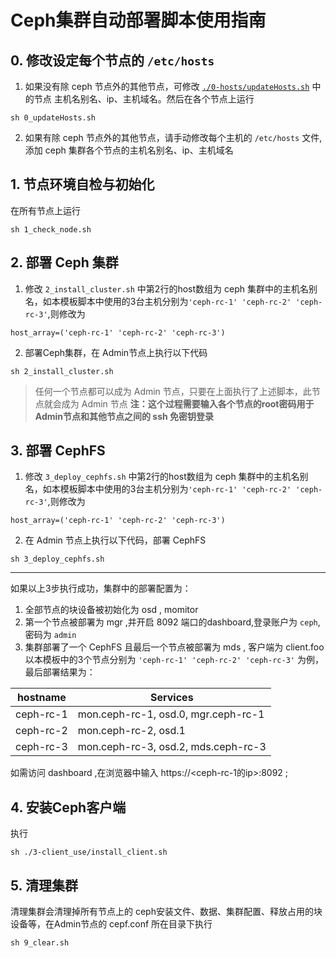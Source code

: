 # Ceph集群自动部署脚本使用指南
## 0. 修改设定每个节点的  `/etc/hosts`
1. 如果没有除 ceph 节点外的其他节点，可修改 [`./0-hosts/updateHosts.sh`](./0-hosts/updateHosts.sh) 中的节点 主机名别名、ip、主机域名。然后在各个节点上运行 
```
sh 0_updateHosts.sh
```
2. 如果有除 ceph 节点外的其他节点，请手动修改每个主机的 `/etc/hosts` 文件,添加 ceph 集群各个节点的主机名别名、ip、主机域名

## 1. 节点环境自检与初始化
在所有节点上运行 
```
sh 1_check_node.sh
```

## 2. 部署 Ceph 集群
1. 修改 `2_install_cluster.sh` 中第2行的host数组为 ceph 集群中的主机名别名，如本模板脚本中使用的3台主机分别为`'ceph-rc-1' 'ceph-rc-2' 'ceph-rc-3'`,则修改为
```
host_array=('ceph-rc-1' 'ceph-rc-2' 'ceph-rc-3')
```
2. 部署Ceph集群，在 Admin节点上执行以下代码
```
sh 2_install_cluster.sh
```
>任何一个节点都可以成为 Admin 节点，只要在上面执行了上述脚本，此节点就会成为 Admin 节点
**注：这个过程需要输入各个节点的root密码用于 Admin节点和其他节点之间的 ssh 免密钥登录**

## 3. 部署 CephFS
1. 修改 `3_deploy_cephfs.sh` 中第2行的host数组为 ceph 集群中的主机名别名，如本模板脚本中使用的3台主机分别为`'ceph-rc-1' 'ceph-rc-2' 'ceph-rc-3'`,则修改为
```
host_array=('ceph-rc-1' 'ceph-rc-2' 'ceph-rc-3')
```
2. 在 Admin 节点上执行以下代码，部署 CephFS
```
sh 3_deploy_cephfs.sh
```

-----
如果以上3步执行成功，集群中的部署配置为：
1. 全部节点的块设备被初始化为 osd , momitor
2. 第一个节点被部署为 mgr ,并开启 8092 端口的dashboard,登录账户为 `ceph`,密码为 `admin`
3. 集群部署了一个 CephFS 且最后一个节点被部署为 mds , 客户端为 client.foo
以本模板中的3个节点分别为 `'ceph-rc-1' 'ceph-rc-2' 'ceph-rc-3'` 为例，最后部署结果为：

hostname  | Services 
--------  | --------
ceph-rc-1 | mon.ceph-rc-1, osd.0, mgr.ceph-rc-1
ceph-rc-2 | mon.ceph-rc-2, osd.1
ceph-rc-3 | mon.ceph-rc-3, osd.2, mds.ceph-rc-3

如需访问 dashboard ,在浏览器中输入 https://<ceph-rc-1的ip>:8092 ;

## 4. 安装Ceph客户端
执行
```
sh ./3-client_use/install_client.sh
```

## 5. 清理集群
清理集群会清理掉所有节点上的 ceph安装文件、数据、集群配置、释放占用的块设备等，在Admin节点的 cepf.conf 所在目录下执行
```
sh 9_clear.sh
```
